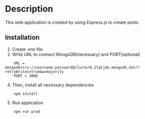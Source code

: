  # Description
 This web application is created by using Express.js to create posts.

 ## Installation

 1. Create .env file
 2. Write URL to connect MongoDB(necessary) and PORT(optional)
```
    URL = mongodb+srv://username:password@cluster0.2lqtjde.mongodb.net/?retryWrites=true&w=majority
    PORT = 3000
```
4. Then, install all necessary dependencies
```
    npm install
```
5. Run application
```
    npm run prod
```
 
